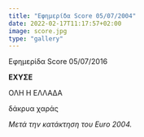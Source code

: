 ```yaml
---
title: "Εφημερίδα Score 05/07/2004"
date: 2022-02-17T11:17:57+02:00
image: score.jpg
type: "gallery"
---
```


Εφημερίδα Score 05/07/2016

**ΕΧΥΣΕ** 

ΟΛΗ Η ΕΛΛΑΔΑ

δάκρυα χαράς

*Μετά την κατάκτηση του Euro 2004.*
